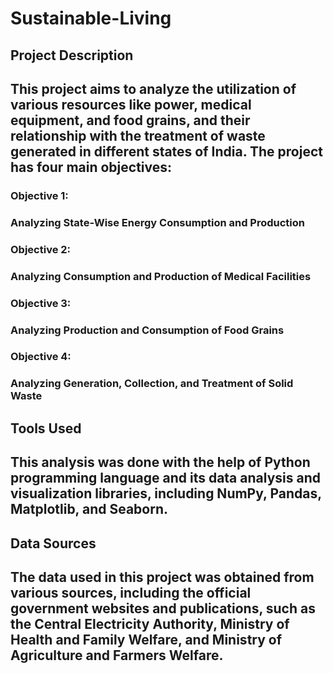 # Sustainable-Living

<h2>Project Description<h2>

This project aims to analyze the utilization of various resources like power, medical equipment, and food grains, and their relationship with the treatment of waste generated in different states of India. The project has four main objectives:

<h3>Objective 1:<h3> Analyzing State-Wise Energy Consumption and Production

<h3>Objective 2:<h3> Analyzing Consumption and Production of Medical Facilities

<h3>Objective 3:<h3> Analyzing Production and Consumption of Food Grains

<h3>Objective 4:<h3> Analyzing Generation, Collection, and Treatment of Solid Waste

<h2>Tools Used<h2>

This analysis was done with the help of Python programming language and its data analysis and visualization libraries, including NumPy, Pandas, Matplotlib, and Seaborn.

<h2>Data Sources<h2>

The data used in this project was obtained from various sources, including the official government websites and publications, such as the Central Electricity Authority, Ministry of Health and Family Welfare, and Ministry of Agriculture and Farmers Welfare.
